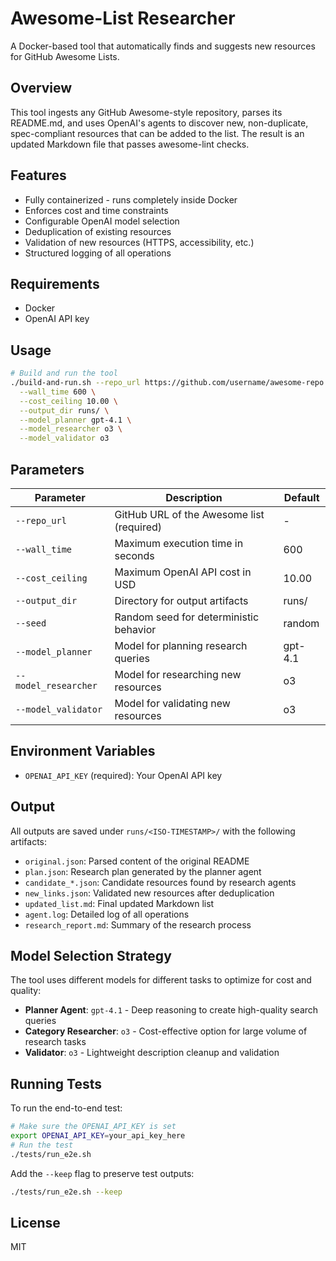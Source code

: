 # Awesome-List Researcher

A Docker-based tool that automatically finds and suggests new resources for GitHub Awesome Lists.

## Overview

This tool ingests any GitHub Awesome-style repository, parses its README.md, and uses OpenAI's agents to discover new, non-duplicate, spec-compliant resources that can be added to the list. The result is an updated Markdown file that passes awesome-lint checks.

## Features

- Fully containerized - runs completely inside Docker
- Enforces cost and time constraints
- Configurable OpenAI model selection
- Deduplication of existing resources
- Validation of new resources (HTTPS, accessibility, etc.)
- Structured logging of all operations

## Requirements

- Docker
- OpenAI API key

## Usage

```bash
# Build and run the tool
./build-and-run.sh --repo_url https://github.com/username/awesome-repo \
  --wall_time 600 \
  --cost_ceiling 10.00 \
  --output_dir runs/ \
  --model_planner gpt-4.1 \
  --model_researcher o3 \
  --model_validator o3
```

## Parameters

| Parameter | Description | Default |
|-----------|-------------|---------|
| `--repo_url` | GitHub URL of the Awesome list (required) | - |
| `--wall_time` | Maximum execution time in seconds | 600 |
| `--cost_ceiling` | Maximum OpenAI API cost in USD | 10.00 |
| `--output_dir` | Directory for output artifacts | runs/ |
| `--seed` | Random seed for deterministic behavior | random |
| `--model_planner` | Model for planning research queries | gpt-4.1 |
| `--model_researcher` | Model for researching new resources | o3 |
| `--model_validator` | Model for validating new resources | o3 |

## Environment Variables

- `OPENAI_API_KEY` (required): Your OpenAI API key

## Output

All outputs are saved under `runs/<ISO-TIMESTAMP>/` with the following artifacts:

- `original.json`: Parsed content of the original README
- `plan.json`: Research plan generated by the planner agent
- `candidate_*.json`: Candidate resources found by research agents
- `new_links.json`: Validated new resources after deduplication
- `updated_list.md`: Final updated Markdown list
- `agent.log`: Detailed log of all operations
- `research_report.md`: Summary of the research process

## Model Selection Strategy

The tool uses different models for different tasks to optimize for cost and quality:

- **Planner Agent**: `gpt-4.1` - Deep reasoning to create high-quality search queries
- **Category Researcher**: `o3` - Cost-effective option for large volume of research tasks
- **Validator**: `o3` - Lightweight description cleanup and validation

## Running Tests

To run the end-to-end test:

```bash
# Make sure the OPENAI_API_KEY is set
export OPENAI_API_KEY=your_api_key_here
# Run the test
./tests/run_e2e.sh
```

Add the `--keep` flag to preserve test outputs:

```bash
./tests/run_e2e.sh --keep
```

## License

MIT
